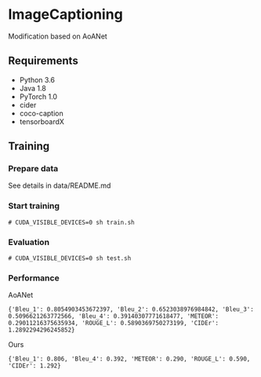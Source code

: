 # ImageCaptioning
Modification based on AoANet

## Requirements
* Python 3.6
* Java 1.8
* PyTorch 1.0
* cider
* coco-caption
* tensorboardX

## Training

### Prepare data
See details in data/README.md <br>

### Start training
```
# CUDA_VISIBLE_DEVICES=0 sh train.sh
```

### Evaluation
```
# CUDA_VISIBLE_DEVICES=0 sh test.sh
```

### Performance
AoANet
```
{'Bleu_1': 0.8054903453672397, 'Bleu_2': 0.6523038976984842, 'Bleu_3': 0.5096621263772566, 'Bleu_4': 0.39140307771618477, 'METEOR': 0.29011216375635934, 'ROUGE_L': 0.5890369750273199, 'CIDEr': 1.2892294296245852}
```

Ours
```
{'Bleu_1': 0.806, 'Bleu_4': 0.392, 'METEOR': 0.290, 'ROUGE_L': 0.590, 'CIDEr': 1.292}
```
